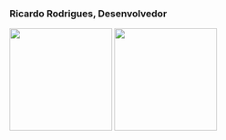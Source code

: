 <h3> Ricardo Rodrigues, Desenvolvedor </h3>

<div>
  <img height="180em" src="https://github-readme-stats.vercel.app/api?username=Microfugo&show_icons=true&theme=dracula&include_all_commits=true&count_private=true"/>
  <img height="180em" src="https://github-readme-stats.vercel.app/top-langs/?username=Microfugo&layout=compact&langs_count=16&theme=dracula"/>
  </div>

  <div style ="display: inline_block"><br>
    <link rel="stylesheet" href="https://cdn.jsdelivr.net/gh/devicons/devicon@v2.15.1/devicon.min.css">
          
          
  </div>
